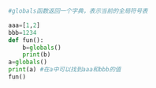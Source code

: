 
<BlogInfo title="2.globals函数" author="白日梦想猿" pv=0 read_times=0 pre_cost_time=0分6秒 category="使用一等函数实现设计模式" tag_list="['使用一等函数实现设计模式']" create_time="2022.03.11 19:36:22" update_time="2022.09.04 17:21:24" />

```python


#globals函数返回一个字典，表示当前的全局符号表

aaa=[1,2]
bbb=1234
def fun():
    b=globals()
    print(b)
a=globals()
print(a) #在a中可以找到aaa和bbb的值
fun()
```
